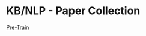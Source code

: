 # KB/NLP - Paper Collection

[Pre-Train](https://github.com/EdwardTex/references_for_my_phd/blob/main/kbnlp/kbnlp_pp/paperCollect_pretrain.md)